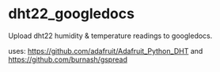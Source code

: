 dht22_googledocs
================

Upload dht22 humidity &amp; temperature readings to googledocs.

uses:
https://github.com/adafruit/Adafruit_Python_DHT
and
https://github.com/burnash/gspread

